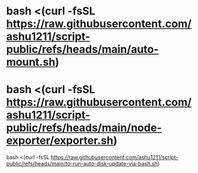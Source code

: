 # bash <(curl -fsSL https://raw.githubusercontent.com/ashu1211/script-public/refs/heads/main/auto-mount.sh)



# bash <(curl -fsSL https://raw.githubusercontent.com/ashu1211/script-public/refs/heads/main/node-exporter/exporter.sh)



 bash <(curl -fsSL https://raw.githubusercontent.com/ashu1211/script-public/refs/heads/main/to-run-auto-disk-update-via-bash.sh)



